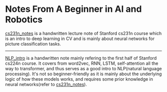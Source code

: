 #  Notes From A Beginner in AI and Robotics

[cs231n_notes](./cs231n_notes) is a handwritten lecture note of Stanford cs231n course which is an intro to deep learning in CV and is mainly about neural networks for picture classification tasks.

---

[NLP_intro](./NLP_intro.pdf) is a handwritten note mainly refering to the first half of Stanford cs224n course. It covers from word2vec, RNN, LSTM, self-attention all the way to transformer, and thus serves as a good intro to NLP(natural language processing). It's not so beginner-friendly as it is mainly about the underlying logic of how these models works, and requires some prior knowledge in neural networks(refer to [cs231n_notes](./cs231n_notes)).
